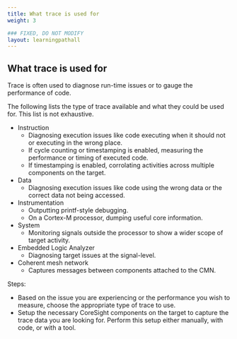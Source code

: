```yaml
---
title: What trace is used for
weight: 3

### FIXED, DO NOT MODIFY
layout: learningpathall
---
```


## What trace is used for
Trace is often used to diagnose run-time issues or to gauge the performance of code.

The following lists the type of trace available and what they could be used for. This list is not exhaustive.

- Instruction
  - Diagnosing execution issues like code executing when it should not or executing in the wrong place.
  - If cycle counting or timestamping is enabled, measuring the performance or timing of executed code.
  - If timestamping is enabled, corrolating activities across multiple components on the target.
- Data
  - Diagnosing execution issues like code using the wrong data or the correct data not being accessed. 
- Instrumentation
  - Outputting printf-style debugging.
  - On a Cortex-M processor, dumping useful core information.
- System
  - Monitoring signals outside the processor to show a wider scope of target activity.
- Embedded Logic Analyzer
  - Diagnosing target issues at the signal-level. 
- Coherent mesh network
  - Captures messages between components attached to the CMN.

Steps:
- Based on the issue you are experiencing or the performance you wish to measure, choose the appropriate type of trace to use.
- Setup the necessary CoreSight components on the target to capture the trace data you are looking for. Perform this setup either manually, with code, or with a tool. 

